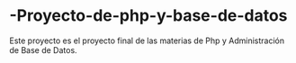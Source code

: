 # -Proyecto-de-php-y-base-de-datos
Este proyecto es el proyecto final de las materias de Php y Administración de Base de Datos.
